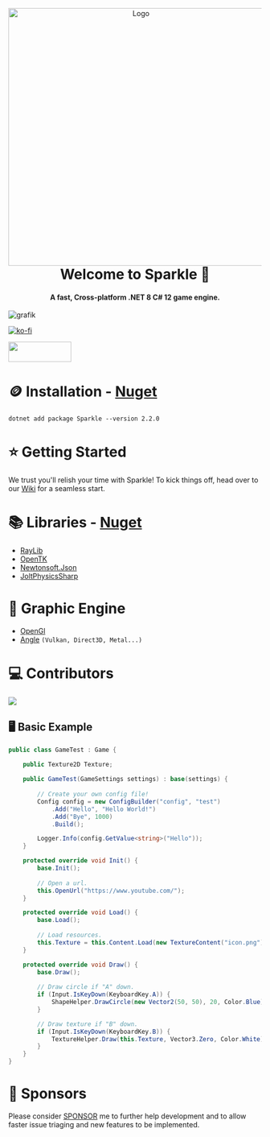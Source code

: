 <p align="center" style="margin-bottom: 0px !important;">
  <img width="512" src="https://cdn.discordapp.com/attachments/1036960672715644939/1131937257578836088/imaged.png" alt="Logo" align="center">
</p>

<h1 align="center" style="margin-top: 0px;">Welcome to Sparkle 🎉</h1>
<h4 align="center">A fast, Cross-platform .NET 8 C# 12 game engine.</h4>

![grafik](https://user-images.githubusercontent.com/65916181/220327780-328a50de-def5-485a-b769-1f98b5c292ad.png)

[![ko-fi](https://ko-fi.com/img/githubbutton_sm.svg)](https://ko-fi.com/Q5Q6K0XC0)

[<img src="https://user-images.githubusercontent.com/65916181/229357115-d601e227-e80a-459d-974e-92905e192b08.png" width="125" height="40">](https://discord.gg/7XKw6YQa76)

🪙 Installation - [Nuget](https://www.nuget.org/packages/Sparkle)
========================
<!-- Make sure to update this as new versions come out. Doing this makes it easier for people to copy paste, us devs are lazy -->
```
dotnet add package Sparkle --version 2.2.0
```

⭐ Getting Started
===========
We trust you'll relish your time with Sparkle! To kick things off, head over to our [Wiki](https://github.com/MrScautHD/Sparkle/wiki/Getting-Started) for a seamless start.

📚 Libraries - [Nuget](https://www.nuget.org/packages)
==============================================
- [RayLib](https://www.raylib.com)
- [OpenTK](https://github.com/opentk/opentk)
- [Newtonsoft.Json](https://www.nuget.org/packages/Newtonsoft.Json)
- [JoltPhysicsSharp](https://www.nuget.org/packages/JoltPhysicsSharp)

🌋 Graphic Engine
==================
- [OpenGl](https://www.opengl.org/)
- [Angle](https://github.com/google/angle) `(Vulkan, Direct3D, Metal...)`

💻 Contributors
==================
<a href="https://github.com/mrscauthd/sparkle/graphs/contributors">
  <img src="https://contrib.rocks/image?repo=mrscauthd/sparkle&max=500&columns=20&anon=1" />
</a>


## 🖥️ Basic Example
```csharp
public class GameTest : Game {

    public Texture2D Texture;
    
    public GameTest(GameSettings settings) : base(settings) {
        
        // Create your own config file!
        Config config = new ConfigBuilder("config", "test")
            .Add("Hello", "Hello World!")
            .Add("Bye", 1000)
            .Build();

        Logger.Info(config.GetValue<string>("Hello"));
    }

    protected override void Init() {
        base.Init();
        
        // Open a url.
        this.OpenUrl("https://www.youtube.com/");
    }

    protected override void Load() {
        base.Load();
        
        // Load resources.
        this.Texture = this.Content.Load(new TextureContent("icon.png"));
    }

    protected override void Draw() {
        base.Draw();
        
        // Draw circle if "A" down.
        if (Input.IsKeyDown(KeyboardKey.A)) {
            ShapeHelper.DrawCircle(new Vector2(50, 50), 20, Color.Blue);
        }

        // Draw texture if "B" down.
        if (Input.IsKeyDown(KeyboardKey.B)) {
            TextureHelper.Draw(this.Texture, Vector3.Zero, Color.White);
        }
    }
}
```

💸 Sponsors
============
Please consider [SPONSOR](https://github.com/sponsors/MrScautHD) me to further help development and to allow faster issue triaging and new features to be implemented.
